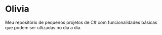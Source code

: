 # Olivia

Meu repositório de pequenos projetos de C# com funcionalidades básicas que podem ser utlizadas no dia a dia.
